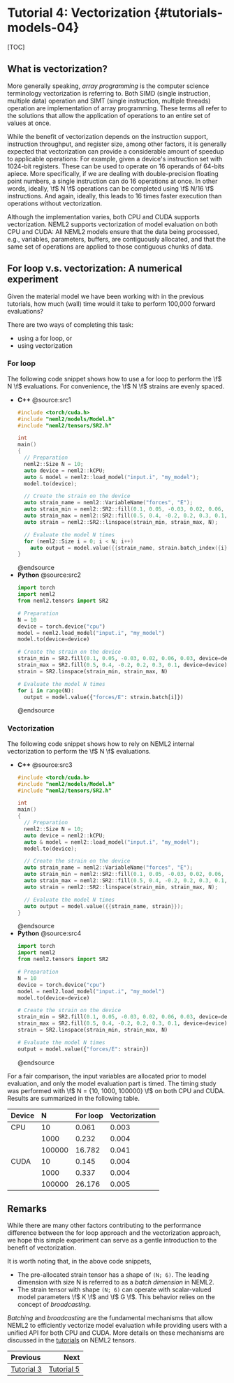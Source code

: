 # Tutorial 4: Vectorization {#tutorials-models-04}

[TOC]

## What is vectorization?

More generally speaking, *array programming* is the computer science terminology vectorization is referring to. Both SIMD (single instruction, multiple data) operation and SIMT (single instruction, multiple threads) operation are implementation of array programming. These terms all refer to the solutions that allow the application of operations to an entire set of values at once.

While the benefit of vectorization depends on the instruction support, instruction throughput, and register size, among other factors, it is generally expected that vectorization can provide a considerable amount of speedup to applicable operations: For example, given a device's instruction set with 1024-bit registers. These can be used to operate on 16 operands of 64-bits apiece. More specifically, if we are dealing with double-precision floating point numbers, a single instruction can do 16 operations at once. In other words, ideally, \f$ N \f$ operations can be completed using \f$ N/16 \f$ instructions. And again, ideally, this leads to 16 times faster execution than operations without vectorization.

Although the implementation varies, both CPU and CUDA supports vectorization. NEML2 supports vectorization of model evaluation on both CPU and CUDA: All NEML2 models ensure that the data being processed, e.g., variables, parameters, buffers, are contiguously allocated, and that the same set of operations are applied to those contiguous chunks of data.

## For loop v.s. vectorization: A numerical experiment

Given the material model we have been working with in the previous tutorials, how much (wall) time would it take to perform 100,000 forward evaluations?

There are two ways of completing this task:
- using a for loop, or
- using vectorization

### For loop

The following code snippet shows how to use a for loop to perform the \f$ N \f$ evaluations. For convenience, the \f$ N \f$ strains are evenly spaced.

<div class="tabbed">

- <b class="tab-title">C++</b>
  @source:src1
  ```cpp
  #include <torch/cuda.h>
  #include "neml2/models/Model.h"
  #include "neml2/tensors/SR2.h"

  int
  main()
  {
    // Preparation
    neml2::Size N = 10;
    auto device = neml2::kCPU;
    auto & model = neml2::load_model("input.i", "my_model");
    model.to(device);

    // Create the strain on the device
    auto strain_name = neml2::VariableName("forces", "E");
    auto strain_min = neml2::SR2::fill(0.1, 0.05, -0.03, 0.02, 0.06, 0.03, device);
    auto strain_max = neml2::SR2::fill(0.5, 0.4, -0.2, 0.2, 0.3, 0.1, device);
    auto strain = neml2::SR2::linspace(strain_min, strain_max, N);

    // Evaluate the model N times
    for (neml2::Size i = 0; i < N; i++)
      auto output = model.value({{strain_name, strain.batch_index({i})}});
  }
  ```
  @endsource
- <b class="tab-title">Python</b>
  @source:src2
  ```python
  import torch
  import neml2
  from neml2.tensors import SR2

  # Preparation
  N = 10
  device = torch.device("cpu")
  model = neml2.load_model("input.i", "my_model")
  model.to(device=device)

  # Create the strain on the device
  strain_min = SR2.fill(0.1, 0.05, -0.03, 0.02, 0.06, 0.03, device=device)
  strain_max = SR2.fill(0.5, 0.4, -0.2, 0.2, 0.3, 0.1, device=device)
  strain = SR2.linspace(strain_min, strain_max, N)

  # Evaluate the model N times
  for i in range(N):
    output = model.value({"forces/E": strain.batch[i]})
  ```
  @endsource

</div>

### Vectorization

The following code snippet shows how to rely on NEML2 internal vectorization to perform the \f$ N \f$ evaluations.

<div class="tabbed">

- <b class="tab-title">C++</b>
  @source:src3
  ```cpp
  #include <torch/cuda.h>
  #include "neml2/models/Model.h"
  #include "neml2/tensors/SR2.h"

  int
  main()
  {
    // Preparation
    neml2::Size N = 10;
    auto device = neml2::kCPU;
    auto & model = neml2::load_model("input.i", "my_model");
    model.to(device);

    // Create the strain on the device
    auto strain_name = neml2::VariableName("forces", "E");
    auto strain_min = neml2::SR2::fill(0.1, 0.05, -0.03, 0.02, 0.06, 0.03, device);
    auto strain_max = neml2::SR2::fill(0.5, 0.4, -0.2, 0.2, 0.3, 0.1, device);
    auto strain = neml2::SR2::linspace(strain_min, strain_max, N);

    // Evaluate the model N times
    auto output = model.value({{strain_name, strain}});
  }
  ```
  @endsource
- <b class="tab-title">Python</b>
  @source:src4
  ```python
  import torch
  import neml2
  from neml2.tensors import SR2

  # Preparation
  N = 10
  device = torch.device("cpu")
  model = neml2.load_model("input.i", "my_model")
  model.to(device=device)

  # Create the strain on the device
  strain_min = SR2.fill(0.1, 0.05, -0.03, 0.02, 0.06, 0.03, device=device)
  strain_max = SR2.fill(0.5, 0.4, -0.2, 0.2, 0.3, 0.1, device=device)
  strain = SR2.linspace(strain_min, strain_max, N)

  # Evaluate the model N times
  output = model.value({"forces/E": strain})
  ```
  @endsource

</div>

For a fair comparison, the input variables are allocated prior to model evaluation, and only the model evaluation part is timed. The timing study was performed with \f$ N = \{10, 1000, 100000\} \f$ on both CPU and CUDA. Results are summarized in the following table.

| Device | N      | For loop | Vectorization |
| :----- | :----- | :------- | :------------ |
| CPU    | 10     | 0.061    | 0.003         |
|        | 1000   | 0.232    | 0.004         |
|        | 100000 | 16.782   | 0.041         |
| CUDA   | 10     | 0.145    | 0.004         |
|        | 1000   | 0.337    | 0.004         |
|        | 100000 | 26.176   | 0.005         |

## Remarks

While there are many other factors contributing to the performance difference between the for loop approach and the vectorization approach, we hope this simple experiment can serve as a gentle introduction to the benefit of vectorization.

It is worth noting that, in the above code snippets,
- The pre-allocated strain tensor has a shape of `(N; 6)`. The leading dimension with size N is referred to as a *batch dimension* in NEML2.
- The strain tensor with shape `(N; 6)` can operate with scalar-valued model parameters \f$ K \f$ and \f$ G \f$. This behavior relies on the concept of *broadcasting*.

*Batching* and *broadcasting* are the fundamental mechanisms that allow NEML2 to efficiently vectorize model evaluation while providing users with a unified API for both CPU and CUDA. More details on these mechanisms are discussed in the [tutorials](#tutorials-tensors) on NEML2 tensors.

<div class="section_buttons">

| Previous                           |                               Next |
| :--------------------------------- | ---------------------------------: |
| [Tutorial 3](#tutorials-models-03) | [Tutorial 5](#tutorials-models-05) |

</div>
